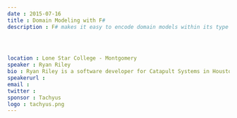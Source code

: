 ```yaml
---
date : 2015-07-16
title : Domain Modeling with F#
description : F# makes it easy to encode domain models within its type system such that it is quite possible to never allow invalid states while retaining a simple, readable code base. We'll look at a few examples, including how best to deal with inheritance vs composition, units of measure, and even language extensions for extensible domain specific languages.

 
location : Lone Star College - Montgomery
speaker : Ryan Riley
bio : Ryan Riley is a software developer for Catapult Systems in Houston, TX, a F# MVP, and has worked with the Web API project for over a year. 
speakerurl : 
email : 
twitter : 
sponsor : Tachyus
logo : tachyus.png
---
```

